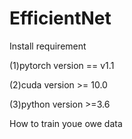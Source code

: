 # EfficientNet
Install requirement

(1)pytorch version == v1.1

(2)cuda version >= 10.0

(3)python version >=3.6


How to train youe owe data

